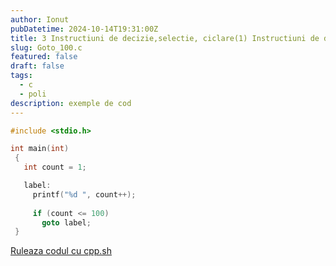 ```yaml
---
author: Ionut
pubDatetime: 2024-10-14T19:31:00Z 
title: 3 Instructiuni de decizie,selectie, ciclare(1) Instructiuni de decizie,selectie, ciclare Tip0128 Goto_100.c
slug: Goto_100.c
featured: false
draft: false
tags:
  - c
  - poli
description: exemple de cod
---
```

```c
#include <stdio.h>

int main(int)
 {
   int count = 1;

   label:
     printf("%d ", count++);
     
     if (count <= 100)
       goto label;
 }

```
<a href='https://cpp.sh/?source=%23include+%3Cstdio.h%3E%0D%0A%0D%0Aint+main%28int%29%0D%0A+%7B%0D%0A+++int+count+%3D+1%3B%0D%0A%0D%0A+++label%3A%0D%0A+++++printf%28%22%25d+%22%2C+count%2B%2B%29%3B%0D%0A+++++%0D%0A+++++if+%28count+%3C%3D+100%29%0D%0A+++++++goto+label%3B%0D%0A+%7D%0D%0A' target='_blank'> Ruleaza codul cu cpp.sh </a>